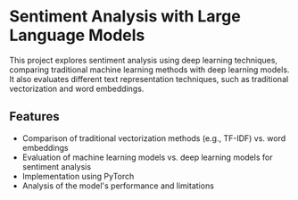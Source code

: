 # Sentiment Analysis with Large Language Models

This project explores sentiment analysis using deep learning techniques, comparing traditional machine learning methods with deep learning models. It also evaluates different text representation techniques, such as traditional vectorization and word embeddings.

## Features
- Comparison of traditional vectorization methods (e.g., TF-IDF) vs. word embeddings
- Evaluation of machine learning models vs. deep learning models for sentiment analysis
- Implementation using PyTorch
- Analysis of the model's performance and limitations
